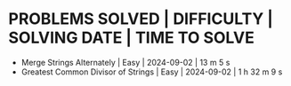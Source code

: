 # PROBLEMS SOLVED | DIFFICULTY | SOLVING DATE | TIME TO SOLVE

* Merge Strings Alternately | Easy | 2024-09-02 | 13 m 5 s
* Greatest Common Divisor of Strings | Easy | 2024-09-02 | 1 h 32 m 9 s

